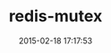 ---
layout: post
title:  "redis-mutex"
repo:   "kenn/redis-mutex"
date:   2015-02-18 17:17:53
gemurl: http://github.com/kenn/redis-mutex
---